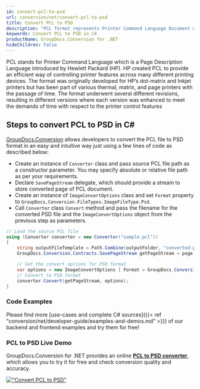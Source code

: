 ```yaml
---
id: convert-pcl-to-psd
url: conversion/net/convert-pcl-to-psd
title: Convert PCL to PSD
description: "PCL format represents Printer Command Language Document with .pcl extension. Learn how to convert PCL to PSD file programmatically in C# language using GroupDocs.Conversion for .NET library."
keywords: Convert PCL to PSD in C#
productName: GroupDocs.Conversion for .NET
hideChildren: False
---
```


PCL stands for Printer Command Language which is a Page Description Language introduced by Hewlett Packard (HP). HP created PCL to provide an efficient way of controlling printer features across many different printing devices. The format was originally developed for HP’s dot-matrix and Inkjet printers but has been part of various thermal, matrix, and page printers with the passage of time. The format underwent several different revisions, resulting in different versions where each version was enhanced to meet the demands of time with respect to the printer control features

## Steps to convert PCL to PSD in C#

[GroupDocs.Conversion](https://products.groupdocs.com/conversion/net) allows developers to convert the PCL file to PSD format in an easy and intuitive way just using a few lines of code as described below:

* Create an instance of `Converter` class and pass source PCL file path as a constructor parameter. You may specify absolute or relative file path as per your requirements. 
* Declare `SavePageStream` delegate, which should provide a stream to store converted page of PCL document.
* Create an instance of `ImageConvertOptions` class and set `Format` property to `GroupDocs.Conversion.FileTypes.ImageFileType.Psd`.
* Call `Converter` class `Convert` method and pass the filename for the converted PSD file and the `ImageConvertOptions` object from the previous step as parameters.

```csharp
// Load the source PCL file
using (Converter converter = new Converter("sample.pcl"))
{
    string outputFileTemplate = Path.Combine(outputFolder, "converted-page-{0}.psd");
    GroupDocs.Conversion.Contracts.SavePageStream getPageStream = page => new FileStream(string.Format(outputFileTemplate, page), FileMode.Create);

    // Set the convert options for PSD format
    var options = new ImageConvertOptions { Format = GroupDocs.Conversion.FileTypes.ImageFileType.Psd };   
    // Convert to PSD format
    converter.Convert(getPageStream, options);
}
```

### Code Examples

Please find more [use-cases and complete C# sources]({{< ref "conversion/net/developer-guide/examples-and-demos.md" >}}) of our backend and frontend examples and try them for free!

### PCL to PSD Live Demo

GroupDocs.Conversion for .NET provides an online [**PCL to PSD converter**](https://products.groupdocs.app/conversion/pcl-to-psd), which allows you to try it for free and check conversion quality and accuracy.

[!["Convert PCL to PSD"](conversion/net/images/convert-to-psd/convert-pcl-to-psd.png)](https://products.groupdocs.app/conversion/pcl-to-psd)